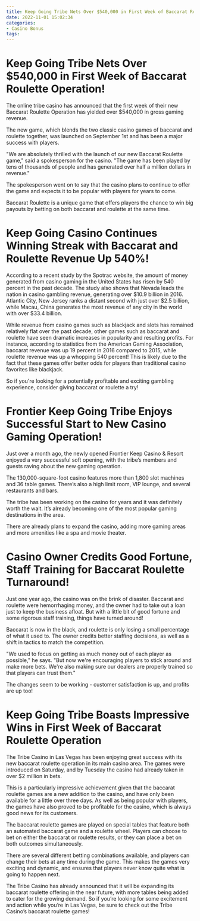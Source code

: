 ```yaml
---
title: Keep Going Tribe Nets Over $540,000 in First Week of Baccarat Roulette Operation!
date: 2022-11-01 15:02:34
categories:
- Casino Bonus
tags:
---
```



#  Keep Going Tribe Nets Over $540,000 in First Week of Baccarat Roulette Operation!

The online tribe casino has announced that the first week of their new Baccarat Roulette Operation has yielded over $540,000 in gross gaming revenue.

The new game, which blends the two classic casino games of baccarat and roulette together, was launched on September 1st and has been a major success with players.

"We are absolutely thrilled with the launch of our new Baccarat Roulette game," said a spokesperson for the casino. "The game has been played by tens of thousands of people and has generated over half a million dollars in revenue."

The spokesperson went on to say that the casino plans to continue to offer the game and expects it to be popular with players for years to come.

Baccarat Roulette is a unique game that offers players the chance to win big payouts by betting on both baccarat and roulette at the same time.

#  Keep Going Casino Continues Winning Streak with Baccarat and Roulette Revenue Up 540%!

According to a recent study by the Spotrac website, the amount of money generated from casino gaming in the United States has risen by 540 percent in the past decade. The study also shows that Nevada leads the nation in casino gambling revenue, generating over $10.9 billion in 2016. Atlantic City, New Jersey ranks a distant second with just over $2.5 billion, while Macau, China generates the most revenue of any city in the world with over $33.4 billion.

While revenue from casino games such as blackjack and slots has remained relatively flat over the past decade, other games such as baccarat and roulette have seen dramatic increases in popularity and resulting profits. For instance, according to statistics from the American Gaming Association, baccarat revenue was up 19 percent in 2016 compared to 2015, while roulette revenue was up a whopping 540 percent! This is likely due to the fact that these games offer better odds for players than traditional casino favorites like blackjack.

So if you're looking for a potentially profitable and exciting gambling experience, consider giving baccarat or roulette a try!

#  Frontier Keep Going Tribe Enjoys Successful Start to New Casino Gaming Operation!

Just over a month ago, the newly opened Frontier Keep Casino & Resort enjoyed a very successful soft opening, with the tribe’s members and guests raving about the new gaming operation.

The 130,000-square-foot casino features more than 1,800 slot machines and 36 table games. There’s also a high limit room, VIP lounge, and several restaurants and bars.

The tribe has been working on the casino for years and it was definitely worth the wait. It’s already becoming one of the most popular gaming destinations in the area.

There are already plans to expand the casino, adding more gaming areas and more amenities like a spa and movie theater.

#  Casino Owner Credits Good Fortune, Staff Training for Baccarat Roulette Turnaround!

Just one year ago, the casino was on the brink of disaster. Baccarat and roulette were hemorrhaging money, and the owner had to take out a loan just to keep the business afloat. But with a little bit of good fortune and some rigorous staff training, things have turned around!

Baccarat is now in the black, and roulette is only losing a small percentage of what it used to. The owner credits better staffing decisions, as well as a shift in tactics to match the competition.

"We used to focus on getting as much money out of each player as possible," he says. "But now we're encouraging players to stick around and make more bets. We're also making sure our dealers are properly trained so that players can trust them."

The changes seem to be working - customer satisfaction is up, and profits are up too!

#  Keep Going Tribe Boasts Impressive Wins in First Week of Baccarat Roulette Operation

The Tribe Casino in Las Vegas has been enjoying great success with its new baccarat roulette operation in its main casino area. The games were introduced on Saturday, and by Tuesday the casino had already taken in over $2 million in bets.

This is a particularly impressive achievement given that the baccarat roulette games are a new addition to the casino, and have only been available for a little over three days. As well as being popular with players, the games have also proved to be profitable for the casino, which is always good news for its customers.

The baccarat roulette games are played on special tables that feature both an automated baccarat game and a roulette wheel. Players can choose to bet on either the baccarat or roulette results, or they can place a bet on both outcomes simultaneously.

There are several different betting combinations available, and players can change their bets at any time during the game. This makes the games very exciting and dynamic, and ensures that players never know quite what is going to happen next.

The Tribe Casino has already announced that it will be expanding its baccarat roulette offering in the near future, with more tables being added to cater for the growing demand. So if you’re looking for some excitement and action while you’re in Las Vegas, be sure to check out the Tribe Casino’s baccarat roulette games!